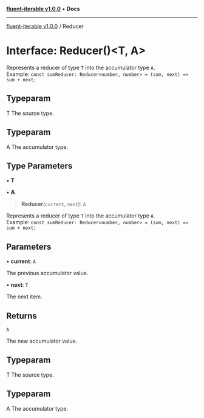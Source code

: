 [**fluent-iterable v1.0.0**](../README.md) • **Docs**

***

[fluent-iterable v1.0.0](../README.md) / Reducer

# Interface: Reducer()\<T, A\>

Represents a reducer of type `T` into the accumulator type `A`.<br>
  Example: `const sumReducer: Reducer<number, number> = (sum, next) => sum + next;`

## Typeparam

T The source type.

## Typeparam

A The accumulator type.

## Type Parameters

• **T**

• **A**

> **Reducer**(`current`, `next`): `A`

Represents a reducer of type `T` into the accumulator type `A`.<br>
  Example: `const sumReducer: Reducer<number, number> = (sum, next) => sum + next;`

## Parameters

• **current**: `A`

The previous accumulator value.

• **next**: `T`

The next item.

## Returns

`A`

The new accumulator value.

## Typeparam

T The source type.

## Typeparam

A The accumulator type.
